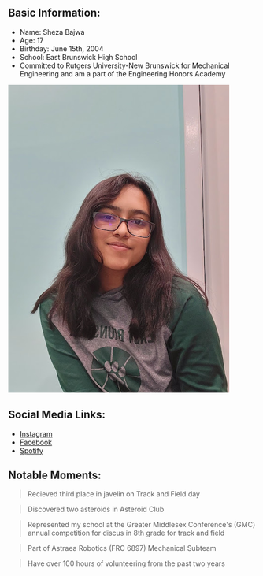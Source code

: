 ## **Basic Information:**
- Name: Sheza Bajwa
- Age: 17
- Birthday: June 15th, 2004
- School: East Brunswick High School
- Committed to Rutgers University-New Brunswick for Mechanical Engineering and am a part of the Engineering Honors Academy

![Picture of Sheza](20211118_233326_2.jpg)

## **Social Media Links:**
- [Instagram](https://www.instagram.com/sheza.36/)
- [Facebook](https://www.facebook.com/sheza.bajwa.31/)
- [Spotify](https://open.spotify.com/user/sheza.bajwa?si=b9e0b2a4de2f474b)

## **Notable Moments:**
>Recieved third place in javelin on Track and Field day

>Discovered two asteroids in Asteroid Club

>Represented my school at the Greater Middlesex Conference's (GMC) annual competition for discus in 8th grade for track and field

>Part of Astraea Robotics (FRC 6897) Mechanical Subteam

>Have over 100 hours of volunteering from the past two years
